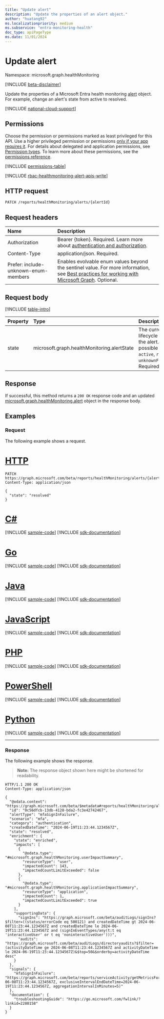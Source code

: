 ```yaml
---
title: "Update alert"
description: "Update the properties of an alert object."
author: "huatang92"
ms.localizationpriority: medium
ms.subservice: "entra-monitoring-health"
doc_type: apiPageType
ms.date: 11/01/2024
---
```


# Update alert

Namespace: microsoft.graph.healthMonitoring

[!INCLUDE [beta-disclaimer](../../includes/beta-disclaimer.md)]

Update the properties of a Microsoft Entra health monitoring [alert](../resources/healthmonitoring-alert.md) object. For example, change an alert's state from active to resolved.

[!INCLUDE [national-cloud-support](../../includes/global-only.md)]

## Permissions

Choose the permission or permissions marked as least privileged for this API. Use a higher privileged permission or permissions [only if your app requires it](/graph/permissions-overview#best-practices-for-using-microsoft-graph-permissions). For details about delegated and application permissions, see [Permission types](/graph/permissions-overview#permission-types). To learn more about these permissions, see the [permissions reference](/graph/permissions-reference).

<!-- { "blockType": "permissions", "name": "healthmonitoring_alert_update" } -->
[!INCLUDE [permissions-table](../includes/permissions/healthmonitoring-alert-update-permissions.md)]

[!INCLUDE [rbac-healthmonitoring-alert-apis-write](../includes/rbac-for-apis/rbac-healthmonitoring-alert-apis-write.md)]

## HTTP request

<!-- {
  "blockType": "ignored"
}
-->
``` http
PATCH /reports/healthMonitoring/alerts/{alertId}
```

## Request headers

|Name|Description|
|:---|:---|
|Authorization|Bearer {token}. Required. Learn more about [authentication and authorization](/graph/auth/auth-concepts).|
|Content-Type|application/json. Required.|
|Prefer: include-unknown-enum-members | Enables evolvable enum values beyond the sentinel value. For more information, see [Best practices for working with Microsoft Graph](/graph/best-practices-concept#handling-future-members-in-evolvable-enumerations). Optional. |

## Request body

[!INCLUDE [table-intro](../../includes/update-property-table-intro.md)]


|Property|Type|Description|
|:---|:---|:---|
|state|microsoft.graph.healthMonitoring.alertState|The current lifecycle state of the alert. The possible values are: `active`, `resolved`, `unknownFutureValue`. Required.|


## Response

If successful, this method returns a `200 OK` response code and an updated [microsoft.graph.healthMonitoring.alert](../resources/healthmonitoring-alert.md) object in the response body.

## Examples

### Request

The following example shows a request.
# [HTTP](#tab/http)
<!-- {
  "blockType": "request",
  "name": "update_alert"
}
-->
``` http
PATCH https://graph.microsoft.com/beta/reports/healthMonitoring/alerts/{alertId}
Content-Type: application/json

{
  "state": "resolved"
}
```

# [C#](#tab/csharp)
[!INCLUDE [sample-code](../includes/snippets/csharp/update-alert-csharp-snippets.md)]
[!INCLUDE [sdk-documentation](../includes/snippets/snippets-sdk-documentation-link.md)]

# [Go](#tab/go)
[!INCLUDE [sample-code](../includes/snippets/go/update-alert-go-snippets.md)]
[!INCLUDE [sdk-documentation](../includes/snippets/snippets-sdk-documentation-link.md)]

# [Java](#tab/java)
[!INCLUDE [sample-code](../includes/snippets/java/update-alert-java-snippets.md)]
[!INCLUDE [sdk-documentation](../includes/snippets/snippets-sdk-documentation-link.md)]

# [JavaScript](#tab/javascript)
[!INCLUDE [sample-code](../includes/snippets/javascript/update-alert-javascript-snippets.md)]
[!INCLUDE [sdk-documentation](../includes/snippets/snippets-sdk-documentation-link.md)]

# [PHP](#tab/php)
[!INCLUDE [sample-code](../includes/snippets/php/update-alert-php-snippets.md)]
[!INCLUDE [sdk-documentation](../includes/snippets/snippets-sdk-documentation-link.md)]

# [PowerShell](#tab/powershell)
[!INCLUDE [sample-code](../includes/snippets/powershell/update-alert-powershell-snippets.md)]
[!INCLUDE [sdk-documentation](../includes/snippets/snippets-sdk-documentation-link.md)]

# [Python](#tab/python)
[!INCLUDE [sample-code](../includes/snippets/python/update-alert-python-snippets.md)]
[!INCLUDE [sdk-documentation](../includes/snippets/snippets-sdk-documentation-link.md)]

---

### Response

The following example shows the response.
>**Note:** The response object shown here might be shortened for readability.
<!-- {
  "blockType": "response",
  "truncated": true,
  "@odata.type": "microsoft.graph.healthMonitoring.alert"
}
-->
``` http
HTTP/1.1 200 OK
Content-Type: application/json

{
  "@odata.context": "https://graph.microsoft.com/beta/$metadata#reports/healthMonitoring/alerts/$entity",
  "id": "0c56dfcb-13db-4128-bda2-fc3e42742467",
  "alertType": "mfaSignInFailure",
  "scenario": "mfa",
  "category": "authentication",
  "createdDateTime": "2024-06-19T11:23:44.1234567Z",
  "state": "resolved",
  "enrichment": {
    "state": "enriched",
    "impacts": [
      {
        "@odata.type": "#microsoft.graph.healthMonitoring.userImpactSummary",
        "resourceType": "user",
        "impactedCount": 143,
        "impactedCountLimitExceeded": false
      },
      {
        "@odata.type": "#microsoft.graph.healthMonitoring.applicationImpactSummary",
        "resourceType": "application",
        "impactedCount": 1,
        "impactedCountLimitExceeded": true
      }
    ],
    "supportingData": {
      "signIns": "https://graph.microsoft.com/beta/auditLogs/signIns?$filter=((status/errorCode eq 500121) and createdDateTime gt 2024-06-08T11:23:44.1234567Z and createdDateTime le 2024-06-19T11:23:44.1234567Z and (signInEventTypes/any(t:t eq 'interactiveUser' or t eq 'noninteractiveUser')))",
      "audits": "https://graph.microsoft.com/beta/auditLogs/directoryaudits?$filter=(activityDateTime ge 2024-06-08T11:23:44.1234567Z and activityDateTime le 2024-06-19T11:23:44.1234567Z)&$top=50&$orderby=activityDateTime desc"
    }
  },
  "signals": {
    "mfaSignInFailure": "https://graph.microsoft.com/beta/reports/serviceActivity/getMetricsForMfaSignInFailure(inclusiveIntervalStartDateTime=2024-06-08T11:23:44.1234567Z, exclusiveIntervalEndDateTime=2024-06-19T11:23:44.1234567Z, aggregationIntervalInMinutes=5)"
  },
  "documentation": {
    "troubleshootingGuide": "https://go.microsoft.com/fwlink/?linkid=2280158"
  }
}
```

